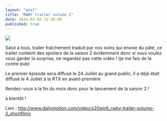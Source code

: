```yaml
---
layout: "post"
title: "RWBY trailer volume 2"
date: 2014-07-05 22:26:00
published: true
---
```

![](https://img1.wikia.nocookie.net/__cb20140704195654/rwby/images/thumb/7/79/V2t_43.png/640px-V2t_43.png)

Salut à tous, trailer fraîchement traduit par nos soins qui envoie du pâté, ce trailer contient des spoilers de la saison 2 évidemment donc si vous voulez vous garder la surprise, ne regardez pas cette vidéo ! (je me fais de la contre pub)

Le premier épisode sera diffusé le 24 Juillet au grand public, il a déjà était diffusé le 4 Juillet à la RTX en avant-première

Rendez-vous à la fin du mois donc pour le lancement de la saison 2 !

à bientôt !

Lien : <http://www.dailymotion.com/video/x20wjr6_rwby-trailer-volume-2_shortfilms>
